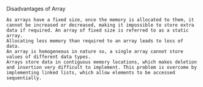 Disadvantages of Array

    As arrays have a fixed size, once the memory is allocated to them, it cannot be increased or decreased, making it impossible to store extra data if required. An array of fixed size is referred to as a static array. 
    Allocating less memory than required to an array leads to loss of data.
    An array is homogeneous in nature so, a single array cannot store values of different data types. 
    Arrays store data in contiguous memory locations, which makes deletion and insertion very difficult to implement. This problem is overcome by implementing linked lists, which allow elements to be accessed sequentially.
